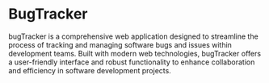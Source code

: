 # BugTracker
bugTracker is a comprehensive web application designed to streamline the process of tracking and managing software bugs and issues within development teams. Built with modern web technologies, bugTracker offers a user-friendly interface and robust functionality to enhance collaboration and efficiency in software development projects.
